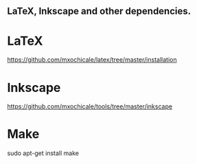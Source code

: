 LaTeX, Inkscape and other dependencies.
---

# LaTeX
https://github.com/mxochicale/latex/tree/master/installation


# Inkscape
https://github.com/mxochicale/tools/tree/master/inkscape


# Make
sudo apt-get install make


